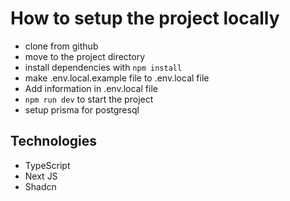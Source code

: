 # How to setup the project locally

-   clone from github
-   move to the project directory
-   install dependencies with `npm install`
-   make .env.local.example file to .env.local file
-   Add information in .env.local file
-   `npm run dev` to start the project
-   setup prisma for postgresql

## Technologies

-   TypeScript
-   Next JS
-   Shadcn

